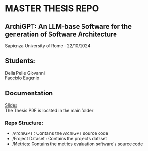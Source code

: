 # MASTER THESIS REPO

## ArchiGPT: An LLM-base Software for the generation of Software Architecture

Sapienza University of Rome - 22/10/2024

## Students: 
Della Pelle Giovanni  
Facciolo Eugenio

## Documentation
[Slides](https://docs.google.com/presentation/d/134gENh1FfvlDaoLxu25FJEi20qYff-HAR5uWL7yS630/edit?usp=sharing)  
The Thesis PDF is located in the main folder

### Repo Structure:
- /ArchiGPT : Contains the ArchiGPT source code
- /Project Dataset : Contains the projects dataset
- /Metrics: Contains the metrics evaluation software's source code
